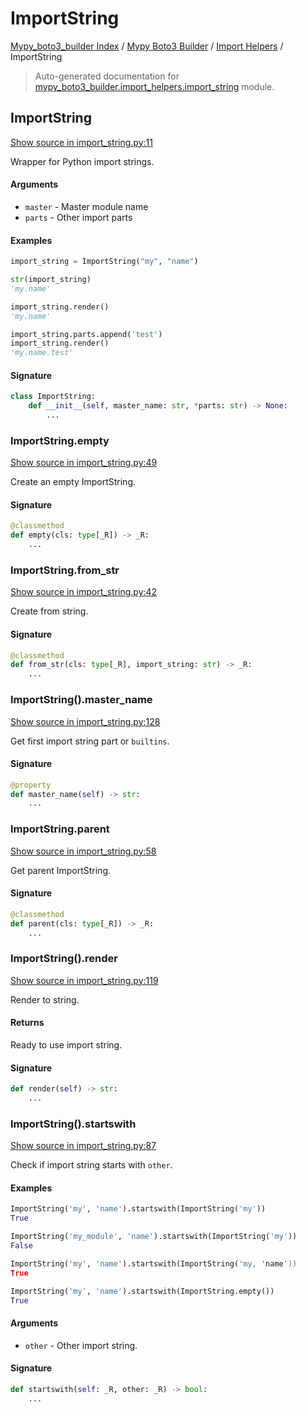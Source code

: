 # ImportString

[Mypy_boto3_builder Index](../../README.md#mypy_boto3_builder-index) /
[Mypy Boto3 Builder](../index.md#mypy-boto3-builder) /
[Import Helpers](./index.md#import-helpers) /
ImportString

> Auto-generated documentation for [mypy_boto3_builder.import_helpers.import_string](https://github.com/youtype/mypy_boto3_builder/blob/main/mypy_boto3_builder/import_helpers/import_string.py) module.

## ImportString

[Show source in import_string.py:11](https://github.com/youtype/mypy_boto3_builder/blob/main/mypy_boto3_builder/import_helpers/import_string.py#L11)

Wrapper for Python import strings.

#### Arguments

- `master` - Master module name
- `parts` - Other import parts

#### Examples

```python
import_string = ImportString("my", "name")

str(import_string)
'my.name'

import_string.render()
'my.name'

import_string.parts.append('test')
import_string.render()
'my.name.test'
```

#### Signature

```python
class ImportString:
    def __init__(self, master_name: str, *parts: str) -> None:
        ...
```

### ImportString.empty

[Show source in import_string.py:49](https://github.com/youtype/mypy_boto3_builder/blob/main/mypy_boto3_builder/import_helpers/import_string.py#L49)

Create an empty ImportString.

#### Signature

```python
@classmethod
def empty(cls: type[_R]) -> _R:
    ...
```

### ImportString.from_str

[Show source in import_string.py:42](https://github.com/youtype/mypy_boto3_builder/blob/main/mypy_boto3_builder/import_helpers/import_string.py#L42)

Create from string.

#### Signature

```python
@classmethod
def from_str(cls: type[_R], import_string: str) -> _R:
    ...
```

### ImportString().master_name

[Show source in import_string.py:128](https://github.com/youtype/mypy_boto3_builder/blob/main/mypy_boto3_builder/import_helpers/import_string.py#L128)

Get first import string part or `builtins`.

#### Signature

```python
@property
def master_name(self) -> str:
    ...
```

### ImportString.parent

[Show source in import_string.py:58](https://github.com/youtype/mypy_boto3_builder/blob/main/mypy_boto3_builder/import_helpers/import_string.py#L58)

Get parent ImportString.

#### Signature

```python
@classmethod
def parent(cls: type[_R]) -> _R:
    ...
```

### ImportString().render

[Show source in import_string.py:119](https://github.com/youtype/mypy_boto3_builder/blob/main/mypy_boto3_builder/import_helpers/import_string.py#L119)

Render to string.

#### Returns

Ready to use import string.

#### Signature

```python
def render(self) -> str:
    ...
```

### ImportString().startswith

[Show source in import_string.py:87](https://github.com/youtype/mypy_boto3_builder/blob/main/mypy_boto3_builder/import_helpers/import_string.py#L87)

Check if import string starts with `other`.

#### Examples

```python
ImportString('my', 'name').startswith(ImportString('my'))
True

ImportString('my_module', 'name').startswith(ImportString('my'))
False

ImportString('my', 'name').startswith(ImportString('my, 'name'))
True

ImportString('my', 'name').startswith(ImportString.empty())
True
```

#### Arguments

- `other` - Other import string.

#### Signature

```python
def startswith(self: _R, other: _R) -> bool:
    ...
```
